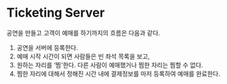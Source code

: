 # Ticketing Server

공연을 만들고 고객이 예매를 하기까지의 흐름은 다음과 같다.

1. 공연을 서버에 등록한다.
2. 예매 시작 시간이 되면 사람들은 빈 좌석 목록을 보고,
3. 원하는 자리를 ‘찜'한다. 다른 사람이 예매했거나 찜한 자리는 찜할 수 없다.
4. 찜한 자리에 대해서 정해진 시간 내에 결제정보를 마저 등록하여 예매를 완료한다.

